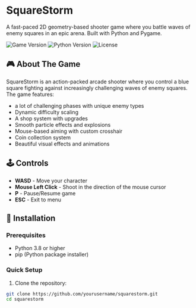 # SquareStorm

A fast-paced 2D geometry-based shooter game where you battle waves of enemy squares in an epic arena. Built with Python and Pygame.

![Game Version](https://img.shields.io/badge/version-1.0.0-blue.svg)
![Python Version](https://img.shields.io/badge/python-3.8+-green.svg)
![License](https://img.shields.io/badge/license-MIT-red.svg)

## 🎮 About The Game

SquareStorm is an action-packed arcade shooter where you control a blue square fighting against increasingly challenging waves of enemy squares. The game features:

- a lot of challenging phases with unique enemy types
- Dynamic difficulty scaling
- A shop system with upgrades
- Smooth particle effects and explosions  
- Mouse-based aiming with custom crosshair
- Coin collection system
- Beautiful visual effects and animations

## 🕹️ Controls

- **WASD** - Move your character
- **Mouse Left Click** - Shoot in the direction of the mouse cursor
- **P** - Pause/Resume game
- **ESC** - Exit to menu

## 🚀 Installation

### Prerequisites

- Python 3.8 or higher
- pip (Python package installer)

### Quick Setup

1. Clone the repository:
```bash
git clone https://github.com/yourusername/squarestorm.git
cd squarestorm